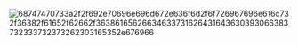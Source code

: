 
![68747470733a2f2f692e70696e696d672e636f6d2f6f726967696e616c732f36382f61652f62662f36386165626634633731626431643630393066383732333732373262303165352e676966](https://github.com/user-attachments/assets/1b5c5e1d-361d-40a7-9847-d3d490cc6dca)
